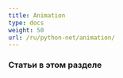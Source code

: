 ```yaml
---
title: Animation
type: docs
weight: 50
url: /ru/python-net/animation/
---
```

###  **Статьи в этом разделе**

